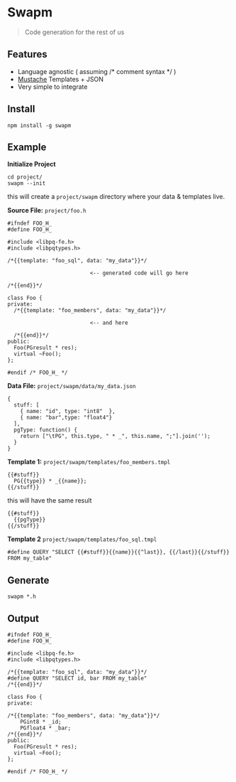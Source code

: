 # Swapm

> Code generation for the rest of us

## Features

* Language agnostic ( assuming /* comment syntax */ )
* [Mustache](https://github.com/janl/mustache.js) Templates + JSON
* Very simple to integrate

## Install

    npm install -g swapm

## Example

**Initialize Project**

    cd project/
    swapm --init

this will create a `project/swapm` directory where your data & templates live.

**Source File:** `project/foo.h`

    #ifndef FOO_H_
    #define FOO_H_

    #include <libpq-fe.h>
    #include <libpqtypes.h>

    /*{{template: "foo_sql", data: "my_data"}}*/

                              <-- generated code will go here

    /*{{end}}*/

    class Foo {
    private:
      /*{{template: "foo_members", data: "my_data"}}*/  

                              <-- and here

      /*{{end}}*/
    public:
      Foo(PGresult * res);
      virtual ~Foo();
    };

    #endif /* FOO_H_ */

**Data File:** `project/swapm/data/my_data.json`

    {
      stuff: [
        { name: "id", type: "int8"  },
        { name: "bar",type: "float4"}
      ],
      pgType: function() {
        return ["\tPG", this.type, " * _", this.name, ";"].join('');
      }
    }

**Template 1:** `project/swapm/templates/foo_members.tmpl`

    {{#stuff}}
      PG{{type}} * _{{name}};
    {{/stuff}}

this will have the same result

    {{#stuff}}
      {{pgType}}
    {{/stuff}}

**Template 2** `project/swapm/templates/foo_sql.tmpl`

    #define QUERY "SELECT {{#stuff}}{{name}}{{^last}}, {{/last}}{{/stuff}} FROM my_table"

## Generate

    swapm *.h

## Output

    #ifndef FOO_H_
    #define FOO_H_

    #include <libpq-fe.h>
    #include <libpqtypes.h>

    /*{{template: "foo_sql", data: "my_data"}}*/
    #define QUERY "SELECT id, bar FROM my_table"
    /*{{end}}*/

    class Foo {
    private:

    /*{{template: "foo_members", data: "my_data"}}*/
        PGint8 * _id;
        PGfloat4 * _bar;
    /*{{end}}*/
    public:
      Foo(PGresult * res);
      virtual ~Foo();
    };

    #endif /* FOO_H_ */





